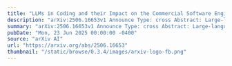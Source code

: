 ```yaml
---
title: "LLMs in Coding and their Impact on the Commercial Software Engineering Landscape"
description: "arXiv:2506.16653v1 Announce Type: cross Abstract: Large-language-model coding tools are now mainstream in software engineering. But as these same tools move human effort up the development stack, they present fresh dangers: 10% of real prompts leak private data, 42% of generated snippets hide security flaws, and the models can even ``agree'' with wrong ideas, a trait called sycophancy. We argue that firms must tag and review every AI-generated line of code, keep prompts and outputs inside private or on-premises deployments, obey emerging safety regulations, and add tests that catch sycophantic answers -- so they can gain speed without losing security and accuracy."
summary: "arXiv:2506.16653v1 Announce Type: cross Abstract: Large-language-model coding tools are now mainstream in software engineering. But as these same tools move human effort up the development stack, they present fresh dangers: 10% of real prompts leak private data, 42% of generated snippets hide security flaws, and the models can even ``agree'' with wrong ideas, a trait called sycophancy. We argue that firms must tag and review every AI-generated line of code, keep prompts and outputs inside private or on-premises deployments, obey emerging safety regulations, and add tests that catch sycophantic answers -- so they can gain speed without losing security and accuracy."
pubDate: "Mon, 23 Jun 2025 00:00:00 -0400"
source: "arXiv AI"
url: "https://arxiv.org/abs/2506.16653"
thumbnail: "/static/browse/0.3.4/images/arxiv-logo-fb.png"
---
```


